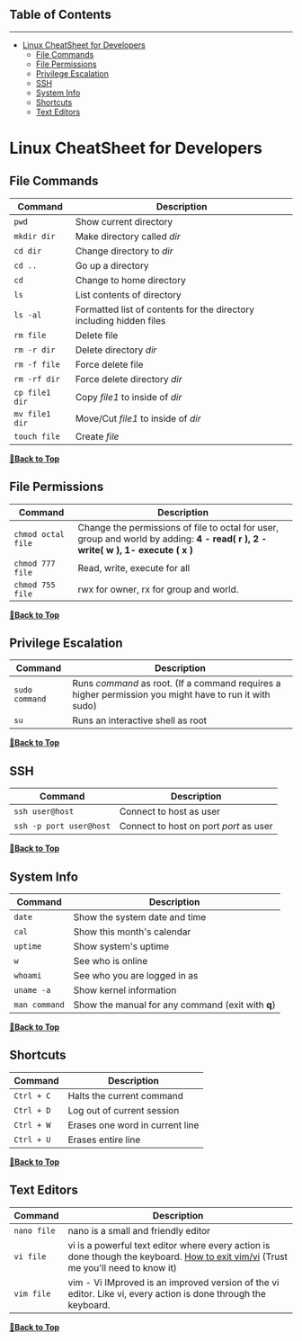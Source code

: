 ﻿## Table of Contents
---

- [Linux CheatSheet for Developers](#linux-cheatsheet-for-developers)
  - [File Commands](#file-commands)
  - [File Permissions](#file-permissions)
  - [Privilege Escalation](#privilege-escalation)
  - [SSH](#ssh)
  - [System Info](#system-info)
  - [Shortcuts](#shortcuts)
  - [Text Editors](#text-editors)

# Linux CheatSheet for Developers

## File Commands

| Command | Description |
| ------- | ----------- |
| `pwd` | Show current directory | 
| `mkdir dir` | Make directory called *dir* | 
| `cd dir` | Change directory to *dir* |
| `cd ..` | Go up a directory | 
| `cd` | Change to home directory |
| `ls` | List contents of directory|
| `ls -al` | Formatted list of contents for the directory including hidden files |
| `rm file` | Delete file | 
| `rm -r dir` | Delete directory *dir* | 
| `rm -f file` |Force delete file | 
| `rm -rf dir` | Force delete directory *dir* | 
| `cp file1 dir` | Copy *file1* to inside of *dir*| 
| `mv file1 dir` | Move/Cut *file1* to inside of *dir*| 
| `touch file` | Create *file*| 


**[🔼Back to Top](#table-of-contents)**

## File Permissions

| Command | Description |
| ------- | ----------- |
| `chmod octal file` | Change the permissions of file to octal for user, group and world by adding: **4 - read( r ), 2 - write( w ), 1- execute ( x )**|
| `chmod 777 file` | Read, write, execute for all| 
| `chmod 755 file` | rwx for owner, rx for group and world.| 

**[🔼Back to Top](#table-of-contents)**

 ## Privilege Escalation
 
| Command | Description |
| ------- | ----------- |
| `sudo command` | Runs *command* as root. (If a command requires a higher permission you might have to run it with sudo)|
| `su` | Runs an interactive shell as root |

**[🔼Back to Top](#table-of-contents)**

## SSH

| Command | Description |
| ------- | ----------- |
| `ssh user@host` | Connect to host as user |
| `ssh -p port user@host` | Connect to host on port *port* as user|


**[🔼Back to Top](#table-of-contents)**

## System Info

| Command | Description |
| ------- | ----------- |
| `date` | Show the system date and time |
| `cal` | Show this month's calendar |
| `uptime` | Show system's uptime |
| `w` | See who is online |
| `whoami` | See who you are logged in as|
| `uname -a` | Show kernel information |
| `man command` | Show the manual for any command (exit with **q**) 

**[🔼Back to Top](#table-of-contents)**

## Shortcuts

| Command | Description |
| ------- | ----------- |
| `Ctrl + C` | Halts the current command |
| `Ctrl + D` | Log out of current session |
| `Ctrl + W` | Erases one word in current line |
| `Ctrl + U` | Erases entire line |

**[🔼Back to Top](#table-of-contents)**

## Text Editors
| Command | Description |
| ------- | ----------- |
| `nano file` | nano  is  a  small and friendly editor |
| `vi file` | vi is a powerful text editor where every action is done though the keyboard. [How to exit vim/vi](https://www.cyberciti.biz/faq/linux-unix-exit-vim-editor/) (Trust me you'll need to know it) |
| `vim file` | vim - Vi IMproved is an improved version of the vi editor. Like vi, every action is done through the keyboard.|

**[🔼Back to Top](#table-of-contents)**

